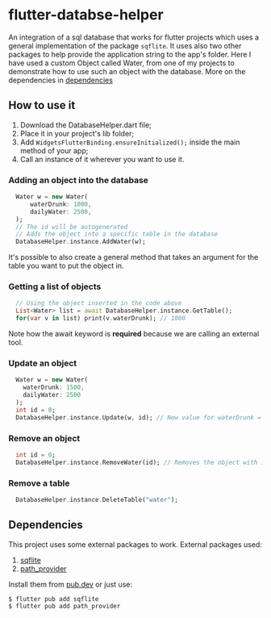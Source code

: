 # flutter-databse-helper
An integration of a sql database that works for flutter projects which uses a general implementation of the package `sqflite`.
It uses also two other packages to help provide the application string to the app's folder.
Here I have used a custom Object called Water, from one of my projects to demonstrate how to use such an object with the database.
More on the dependencies in [dependencies]

## How to use it
1. Download the DatabaseHelper.dart file;
2. Place it in your project's lib folder;
3. Add ```WidgetsFlutterBinding.ensureInitialized();``` inside the main method of your app;
4. Call an instance of it wherever you want to use it.

### Adding an object into the database
```dart
  Water w = new Water(
      waterDrunk: 1000,
      dailyWater: 2500,
  );  
  // The id will be autogenerated
  // Adds the object into a specific table in the database
  DatabaseHelper.instance.AddWater(w);
```
It's possible to also create a general method that takes an argument for the table you want to put the object in.

### Getting a list of objects
```dart
  // Using the object inserted in the code above
  List<Water> list = await DatabaseHelper.instance.GetTable();
  for(var v in list) print(v.waterDrunk); // 1000
```
Note how the await keyword is **required** because we are calling an external tool.

### Update an object
```dart
  Water w = new Water(
    waterDrunk: 1500,
    dailyWater: 2500
  );
  int id = 0;
  DatabaseHelper.instance.Update(w, id); // New value for waterDrunk = 1500;
```

### Remove an object
```dart
  int id = 0;
  DatabaseHelper.instance.RemoveWater(id); // Removes the object with id = 0;
```

### Remove a table
```dart
  DatabaseHelper.instance.DeleteTable("water");
```
  
##  Dependencies 
This project uses some external packages to work.
External packages used:
1. [sqflite]
2. [path_provider]

Install them from [pub.dev] or just use:
  ```terminal
  $ flutter pub add sqflite
  $ flutter pub add path_provider
  ```
[dependencies]: https://github.com/SirioRigel/flutter-databse-helper/tree/testBranch#dependencies
[sqflite]: https://pub.dev/packages/sqflite
[path_provider]: https://pub.dev/packages/path_provider
[pub.dev]: https://pub.dev
